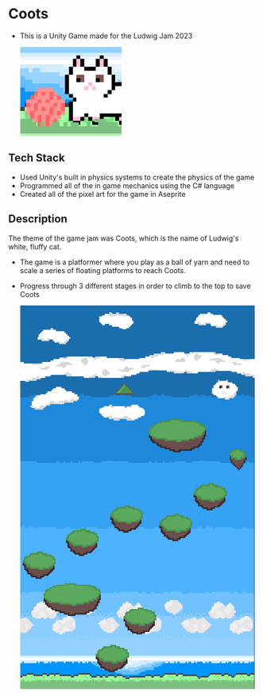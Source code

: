 # Coots
- This is a Unity Game made for the Ludwig Jam 2023
  
  ![Coots](https://github.com/MarcinLanda/CootsGame/blob/master/Assets/Materials/thumbnail.png?raw=true "Thumbnail")

## Tech Stack
- Used Unity's built in physics systems to create the physics of the game
- Programmed all of the in game mechanics using the C# language
- Created all of the pixel art for the game in Aseprite
## Description
The theme of the game jam was Coots, which is the name of Ludwig's white, fluffy cat.
- The game is a platformer where you play as a ball of yarn and need to scale a series of floating platforms to reach Coots.
- Progress through 3 different stages in order to climb to the top to save Coots
  
 
  ![Coots](https://github.com/MarcinLanda/CootsGame/blob/master/Assets/Materials/backgroundImage.png?raw=true "Thumbnail")
